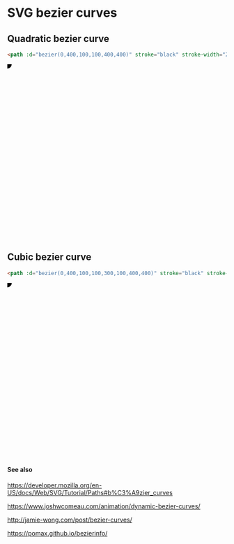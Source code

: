 <script setup>
ref: x1 = 0
ref: y1 = 400
ref: x2 = 100
ref: y2 = 100
ref: x3 = 300
ref: y3 = 100
ref: x4 = 400
ref: y4 = 400
</script>

# SVG bezier curves

## Quadratic bezier curve

```md
<path :d="bezier(0,400,100,100,400,400)" stroke="black" stroke-width="2" fill="none" />
```

<svg width="400" height="400">
  <line :x1="x1" :y1="y1" :x2="x2" :y2="y2" stroke="#aaa" />
  <line :x1="x2" :y1="y2" :x2="x4" :y2="y4" stroke="#aaa" />
  <path :d="bezier(x1,y1,x2,y2,x4,y4)" stroke="black" stroke-width="2" fill="none" />
  <circle :cx="x2" :cy="y2" r="10" />
</svg>

## Cubic bezier curve

```md
<path :d="bezier(0,400,100,100,300,100,400,400)" stroke="black" stroke-width="2" fill="none" />
```

<svg width="400" height="400">
  <line :x1="x1" :y1="y1" :x2="x2" :y2="y2" stroke="#aaa" />
  <line :x1="x3" :y1="y3" :x2="x4" :y2="y4" stroke="#aaa" />
  <path :d="bezier(x1,y1,x2,y2,x3,y3, x4,y4)" stroke="black" stroke-width="2" fill="none" />
  <circle :cx="x2" :cy="y2" r="10" />
  <circle :cx="x3" :cy="y3" r="10" />
</svg>

#### See also

https://developer.mozilla.org/en-US/docs/Web/SVG/Tutorial/Paths#b%C3%A9zier_curves

https://www.joshwcomeau.com/animation/dynamic-bezier-curves/

http://jamie-wong.com/post/bezier-curves/

https://pomax.github.io/bezierinfo/
